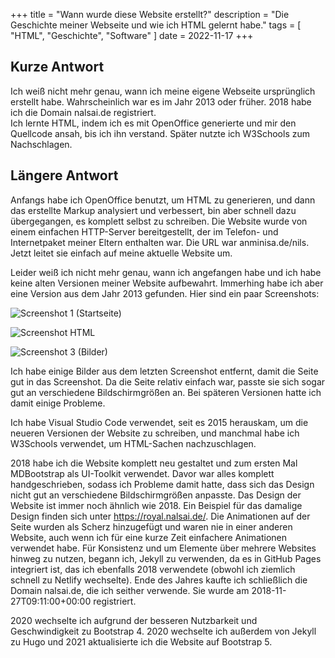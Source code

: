 +++
title = "Wann wurde diese Website erstellt?"
description = "Die Geschichte meiner Webseite und wie ich HTML gelernt habe."
tags = [
    "HTML",
    "Geschichte",
    "Software"
]
date = 2022-11-17
+++


## Kurze Antwort

Ich weiß nicht mehr genau, wann ich meine eigene Webseite ursprünglich erstellt habe. Wahrscheinlich war es im Jahr 2013 oder früher. 2018 habe ich die Domain nalsai.de registriert.  
Ich lernte  HTML, indem ich es mit OpenOffice generierte und mir den Quellcode ansah, bis ich ihn verstand. Später nutzte ich W3Schools zum Nachschlagen.

## Längere Antwort

Anfangs habe ich OpenOffice benutzt, um HTML zu generieren, und dann das erstellte Markup analysiert und verbessert, bin aber schnell dazu übergegangen, es komplett selbst zu schreiben. Die Website wurde von einem einfachen HTTP-Server bereitgestellt, der im Telefon- und Internetpaket meiner Eltern enthalten war. Die URL war anminisa.de/nils. Jetzt leitet sie einfach auf meine aktuelle Website um.

Leider weiß ich nicht mehr genau, wann ich angefangen habe und ich habe keine alten Versionen meiner Website aufbewahrt. Immerhing habe ich aber eine Version aus dem Jahr 2013 gefunden. Hier sind ein paar Screenshots:

![Screenshot 1 (Startseite)](screenshot-01.jpg)

![Screenshot HTML](screenshot-html.png)

![Screenshot 3 (Bilder)](screenshot-02.jpg)

Ich habe einige Bilder aus dem letzten Screenshot entfernt, damit die Seite gut in das Screenshot. Da die Seite relativ einfach war, passte sie sich sogar gut an verschiedene Bildschirmgrößen an. Bei späteren Versionen hatte ich damit einige Probleme.

Ich habe Visual Studio Code verwendet, seit es 2015 herauskam, um die neueren Versionen der Website zu schreiben, und manchmal habe ich W3Schools verwendet, um HTML-Sachen nachzuschlagen.

2018 habe ich die Website komplett neu gestaltet und zum ersten Mal MDBootstrap als UI-Toolkit verwendet. Davor war alles komplett handgeschrieben, sodass ich Probleme damit hatte, dass sich das Design nicht gut an verschiedene Bildschirmgrößen anpasste. Das Design der Website ist immer noch ähnlich wie 2018. Ein Beispiel für das damalige Design finden sich unter <https://royal.nalsai.de/>. Die Animationen auf der Seite wurden als Scherz hinzugefügt und waren nie in einer anderen Website, auch wenn ich für eine kurze Zeit einfachere Animationen verwendet habe. Für Konsistenz und um Elemente über mehrere Websites hinweg zu nutzen, begann ich, Jekyll zu verwenden, da es in GitHub Pages integriert ist, das ich ebenfalls 2018 verwendete (obwohl ich ziemlich schnell zu Netlify wechselte). Ende des Jahres kaufte ich schließlich die Domain nalsai.de, die ich seither verwende. Sie wurde am 2018-11-27T09:11:00+00:00 registriert.

2020 wechselte ich aufgrund der besseren Nutzbarkeit und Geschwindigkeit zu Bootstrap 4. 2020 wechselte ich außerdem von Jekyll zu Hugo und 2021 aktualisierte ich die Website auf Bootstrap 5.
